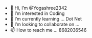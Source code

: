 - 👋 Hi, I’m @Yogashree2342
- 👀 I’m interested in Coding
- 🌱 I’m currently learning ... Dot Net 
- 💞️ I’m looking to collaborate on ...
- 📫 How to reach me ... 8682036546

<!---
Yogashree2342/Yogashree2342 is a ✨ special ✨ repository because its `README.md` (this file) appears on your GitHub profile.
You can click the Preview link to take a look at your changes.
--->
